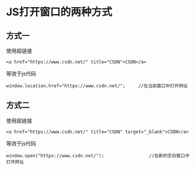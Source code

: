 # JS打开窗口的两种方式
## 方式一
使用超链接

	<a href="https://www.csdn.net/" title="CSDN">CSDN</a>

等效于js代码

	window.location.href="https://www.csdn.net/";     //在当前窗口中打开网址

## 方式二

使用超链接

	<a href="https://www.csdn.net/" title="CSDN" target="_blank">CSDN</a>

等效于js代码

	window.open("https://www.csdn.net/");                 //在新的空白窗口中打开网址